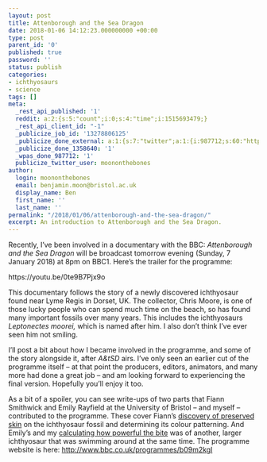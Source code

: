 ```yaml
---
layout: post
title: Attenborough and the Sea Dragon
date: 2018-01-06 14:12:23.000000000 +00:00
type: post
parent_id: '0'
published: true
password: ''
status: publish
categories:
- ichthyosaurs
- science
tags: []
meta:
  _rest_api_published: '1'
  reddit: a:2:{s:5:"count";i:0;s:4:"time";i:1515693479;}
  _rest_api_client_id: "-1"
  _publicize_job_id: '13278806125'
  _publicize_done_external: a:1:{s:7:"twitter";a:1:{i:987712;s:60:"https://twitter.com/moononthebones/status/949644823769899008";}}
  _publicize_done_1358640: '1'
  _wpas_done_987712: '1'
  publicize_twitter_user: moononthebones
author:
  login: moononthebones
  email: benjamin.moon@bristol.ac.uk
  display_name: Ben
  first_name: ''
  last_name: ''
permalink: "/2018/01/06/attenborough-and-the-sea-dragon/"
excerpt: An introduction to Attenborough and the Sea Dragon.
---
```

<p>Recently, I’ve been involved in a documentary with the BBC: <em>Attenborough and the Sea Dragon</em> will be broadcast tomorrow evening (Sunday, 7 January 2018) at 8pm on BBC1. Here’s the trailer for the programme:</p>
<p>https://youtu.be/0te9B7Pjx9o</p>
<p>This documentary follows the story of a newly discovered ichthyosaur found near Lyme Regis in Dorset, UK. The collector, Chris Moore, is one of those lucky people who can spend much time on the beach, so has found many important fossils over many years. This includes the ichthyosaurs <em>Leptonectes moorei,</em> which is named after him. I also don’t think I’ve ever seen him not smiling.</p>
<p>I’ll post a bit about how I became involved in the programme, and some of the story alongside it, after <em>A&amp;tSD</em> airs. I’ve only seen an earlier cut of the programme itself – at that point the producers, editors, animators, and many more had done a great job – and am looking forward to experiencing the final version. Hopefully you’ll enjoy it too.</p>
<p>As a bit of a spoiler, you can see write-ups of two parts that Fiann Smithwick and Emily Rayfield at the University of Bristol – and myself – contributed to the programme. These cover Fiann’s <a href="http://www.bbc.co.uk/programmes/articles/ZbNR59NVZMsQLfC2qT5SXk/bringing-the-past-to-life-in-technicolour" target="_blank" rel="noopener">discovery of preserved skin</a> on the ichthyosaur fossil and determining its colour patterning. And Emily’s and my <a href="http://www.bbc.co.uk/programmes/articles/3gBPbbRKVJQxRMwYkkPqPGM/big-jaws-big-bite" target="_blank" rel="noopener">calculating how powerful the bite</a> was of another, larger ichthyosaur that was swimming around at the same time. The programme website is here: <a href="http://www.bbc.co.uk/programmes/b09m2kgl" target="_blank" rel="noopener">http://www.bbc.co.uk/programmes/b09m2kgl</a></p>
